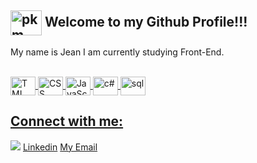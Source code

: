 ## <img align="center" alt="pkm" height="40" width="50" src="https://img.icons8.com/?size=100&id=6seePcDi6Lga&format=png&color=000000"> Welcome to my Github Profile!!! 
My name is Jean I am currently studying Front-End.

<div align="center">
  <a href="https://github.com/jeanmoreiraa">
</div>
  <div style="display: inline_block"><br>
<img align="center" alt="TML" height="30" width="40" src="https://cdn.jsdelivr.net/gh/devicons/devicon@latest/icons/html5/html5-plain-wordmark.svg">
<img align="center" alt="CSS" height="30" width="40" src="https://cdn.jsdelivr.net/gh/devicons/devicon@latest/icons/css3/css3-plain-wordmark.svg">
<img align="center" alt="JavaScript" height="30" width="40" src="https://cdn.jsdelivr.net/gh/devicons/devicon@latest/icons/javascript/javascript-original.svg">
<img align="center" alt="c#" height="30" width="40" src="https://cdn.jsdelivr.net/gh/devicons/devicon@latest/icons/csharp/csharp-line.svg">
<img align="center" alt="sql" height="30" width="40" src="https://cdn.jsdelivr.net/gh/devicons/devicon@latest/icons/azuresqldatabase/azuresqldatabase-original.svg">

</div>
  
   ## Connect with me:
  
  <div>
  <a href="https://www.instagram.com/jeanmoreiraa/" rel="nofollow"><img src="https://icons8.com.br/icon/K7594LTSSrDS/instagram"></a>
  <a href="https://www.linkedin.com/in/jeanmoreiraa" rel="nofollow">Linkedin</a>
  <a href="mailto:jeancm110@gmail.com">My Email</a> 
  </div>


